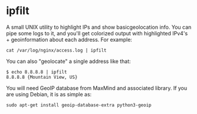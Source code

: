 # ipfilt
A small UNIX utility to highlight IPs and show basicgeolocation info.
You can pipe some logs to it, and you'll get colorized output with
highlighted IPv4's + geoinformation about each address. For example:

    cat /var/log/nginx/access.log | ipfilt

You can also "geolocate" a single address like that:

    $ echo 8.8.8.8 | ipfilt
    8.8.8.8 {Mountain View, US}

You will need GeoIP database from MaxMind and associated
library. If you are using Debian, it is as simple as:

    sudo apt-get install geoip-database-extra python3-geoip
